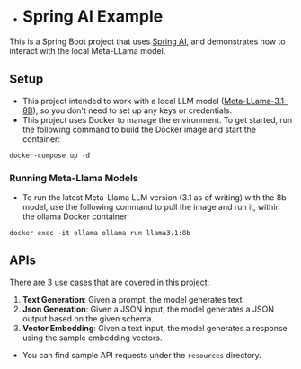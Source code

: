 * # Spring AI Example
This is a Spring Boot project that uses [Spring AI](https://spring.io/projects/spring-ai), and demonstrates how to interact with the local Meta-LLama model.

## Setup

* This project intended to work with a local LLM model ([Meta-LLama-3.1-8B](https://huggingface.co/meta-llama/Meta-Llama-3.1-8B)), so you don't need to set up any keys or credentials.
* This project uses Docker to manage the environment. To get started, run the following command to build the Docker
  image and start the container:

```shell
docker-compose up -d
```

### Running Meta-Llama Models

* To run the latest Meta-Llama LLM version (3.1 as of writing) with the 8b model, use the following command
  to pull the image and run it, within the ollama Docker container:

```shell
docker exec -it ollama ollama run llama3.1:8b
```

## APIs
There are 3 use cases that are covered in this project:
1. **Text Generation**: Given a prompt, the model generates text.
2. **Json Generation**: Given a JSON input, the model generates a JSON output based on the given schema.
3. **Vector Embedding**: Given a text input, the model generates a response using the sample embedding vectors.

* You can find sample API requests under the `resources` directory.
